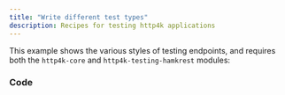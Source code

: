 ```yaml
---
title: "Write different test types"
description: Recipes for testing http4k applications
---
```

This example shows the various styles of testing endpoints, and requires both the `http4k-core` and `http4k-testing-hamkrest` modules:

### Code [<img class="octocat"/>](https://github.com/http4k/http4k/blob/master/src/docs/guide/howto/write_different_test_types/example.kt)

<script src="https://gist-it.appspot.com/https://github.com/http4k/http4k/blob/master/src/docs/guide/howto/write_different_test_types/example.kt"></script>
